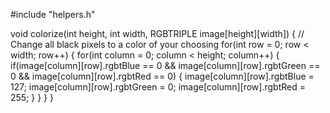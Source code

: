 #include "helpers.h"

void colorize(int height, int width, RGBTRIPLE image[height][width])
{
    // Change all black pixels to a color of your choosing
    for(int row = 0; row < width; row++)
    {
        for(int column = 0; column < height; column++)
        {
        if(image[column][row].rgbtBlue == 0 &&
            image[column][row].rgbtGreen == 0 &&
            image[column][row].rgbtRed == 0)
            {
            image[column][row].rgbtBlue = 127;
            image[column][row].rgbtGreen = 0;
            image[column][row].rgbtRed = 255;
            }
        }
    }
}
